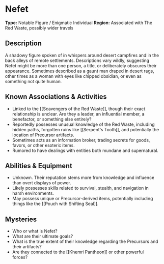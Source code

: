 # Nefet

**Type:** Notable Figure / Enigmatic Individual
**Region:** Associated with The Red Waste, possibly wider travels

## Description
A shadowy figure spoken of in whispers around desert campfires and in the back alleys of remote settlements. Descriptions vary wildly, suggesting Nefet might be more than one person, a title, or deliberately obscures their appearance. Sometimes described as a gaunt man draped in desert rags, other times as a woman with eyes like chipped obsidian, or even as something not quite human.

## Known Associations & Activities
*   Linked to the [[Scavengers of the Red Waste]], though their exact relationship is unclear. Are they a leader, an influential member, a benefactor, or something else entirely?
*   Reportedly possesses unusual knowledge of the Red Waste, including hidden paths, forgotten ruins like [[Serpent's Tooth]], and potentially the location of Precursor artifacts.
*   Sometimes acts as an information broker, trading secrets for goods, favors, or other esoteric items.
*   Rumored to have dealings with entities both mundane and supernatural.

## Abilities & Equipment
*   Unknown. Their reputation stems more from knowledge and influence than overt displays of power.
*   Likely possesses skills related to survival, stealth, and navigation in harsh environments.
*   May possess unique or Precursor-derived items, potentially including things like the [[Pouch with Shifting Seal]].

## Mysteries
*   Who or what is Nefet?
*   What are their ultimate goals?
*   What is the true extent of their knowledge regarding the Precursors and their artifacts?
*   Are they connected to the [[Khemri Pantheon]] or other powerful forces? 